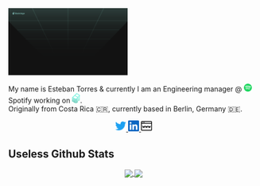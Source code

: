 <img alt="Backstage banner" width="240px" src="https://raw.githubusercontent.com/esttorhe/esttorhe/main/static/images/banner.png" /> 

My name is Esteban Torres & currently I am an Engineering manager @ <img alt="Spotify logo" width="16px" src="https://raw.githubusercontent.com/esttorhe/esttorhe/main/static/images/logos/spotify.svg" /> Spotify working on <a href="https://backstage.spotify.com"><img alt="Backstage's Logo" width="16px" src="https://raw.githubusercontent.com/esttorhe/esttorhe/main/static/images/logos/backstage.svg"/></a>.<br/>
Originally from Costa Rica 🇨🇷, currently based in Berlin, Germany 🇩🇪.
<br/>

<div align="center">
<a href="https://twitter.com/esttorhe">
  <img alt="Esteban's Twitter" width="22px" src="https://raw.githubusercontent.com/esttorhe/esttorhe/main/static/images/logos/twitter.svg" />
</a>
<a href="https://www.linkedin.com/in/estebantorres">
  <img alt="Esteban Torres' LinkedIn" width="22px" src="https://raw.githubusercontent.com/esttorhe/esttorhe/main/static/images/logos/linkedin.svg" />
</a>
<a href="https://estebantorr.es">
  <img alt="Esteban Torres' Website" width="22px" src="https://raw.githubusercontent.com/esttorhe/esttorhe/main/static/images/icons/website.svg" />
</a>
</div>

## Useless Github Stats

<p align="center">
  <a href="https://github.com/esttorhe/esttorhe">
    <img align="center" src="https://github-readme-stats-eight-theta.vercel.app/api?username=esttorhe&show_icons=true&theme=algolia&include_all_commits=true&count_private=true" />
    <img align="center" src="https://github-readme-stats-eight-theta.vercel.app/api/top-langs/?username=esttorhe&layout=compact&theme=algolia&count_private=true&hide=c,c%2B%2B" />
  </a>
</p>

